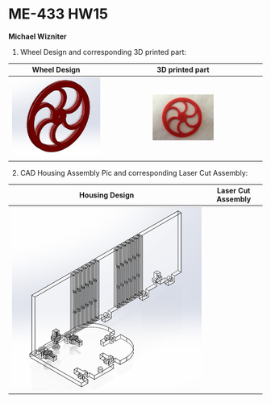 # ME-433 HW15
**Michael Wizniter**

1. Wheel Design and corresponding 3D printed part:

Wheel Design                 | 3D printed part
:---------------------------:|:---------------------------:
![wheel.PNG](imgs/wheel.PNG) | <img src="imgs/wheel_actual.JPG" width="40%">

2. CAD Housing Assembly Pic and corresponding Laser Cut Assembly:

Housing Design                   | Laser Cut Assembly
:-------------------------------:|:----------------------------------------:
![housing.png](imgs/housing.PNG) |
